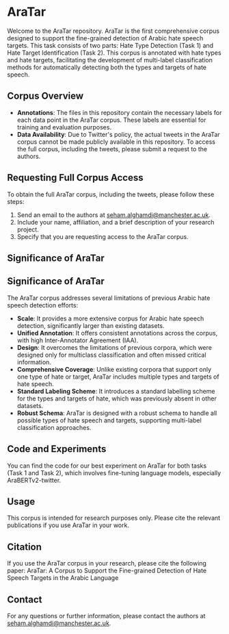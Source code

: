 # AraTar

Welcome to the AraTar repository. AraTar is the first comprehensive corpus designed to support the fine-grained detection of Arabic hate speech targets. This task consists of two parts: Hate Type Detection (Task 1) and Hate Target Identification (Task 2). This corpus is annotated with hate types and hate targets, facilitating the development of multi-label classification methods for automatically detecting both the types and targets of hate speech.

## Corpus Overview

- **Annotations**: The files in this repository contain the necessary labels for each data point in the AraTar corpus. These labels are essential for training and evaluation purposes.
- **Data Availability**: Due to Twitter's policy, the actual tweets in the AraTar corpus cannot be made publicly available in this repository. To access the full corpus, including the tweets, please submit a request to the authors.

## Requesting Full Corpus Access

To obtain the full AraTar corpus, including the tweets, please follow these steps:
1. Send an email to the authors at [seham.alghamdi@manchester.ac.uk](mailto:seham.alghamdi@manchester.ac.uk).
2. Include your name, affiliation, and a brief description of your research project.
3. Specify that you are requesting access to the AraTar corpus.

## Significance of AraTar

## Significance of AraTar

The AraTar corpus addresses several limitations of previous Arabic hate speech detection efforts:

- **Scale**: It provides a more extensive corpus for Arabic hate speech detection, significantly larger than existing datasets.
- **Unified Annotation**: It offers consistent annotations across the corpus, with high Inter-Annotator Agreement (IAA).
- **Design**: It overcomes the limitations of previous corpora, which were designed only for multiclass classification and often missed critical information.
- **Comprehensive Coverage**: Unlike existing corpora that support only one type of hate or target, AraTar includes multiple types and targets of hate speech.
- **Standard Labeling Scheme**: It introduces a standard labelling scheme for the types and targets of hate, which was previously absent in other datasets.
- **Robust Schema**: AraTar is designed with a robust schema to handle all possible types of hate speech and targets, supporting multi-label classification approaches.

## Code and Experiments

You can find the code for our best experiment on AraTar for both tasks (Task 1 and Task 2), which involves fine-tuning language models, especially AraBERTv2-twitter.

## Usage

This corpus is intended for research purposes only. Please cite the relevant publications if you use AraTar in your work.

## Citation

If you use the AraTar corpus in your research, please cite the following paper:
AraTar: A Corpus to Support the Fine-grained Detection of Hate Speech Targets in the Arabic Language

## Contact

For any questions or further information, please contact the authors at [seham.alghamdi@manchester.ac.uk](mailto:seham.alghamdi@manchester.ac.uk).
